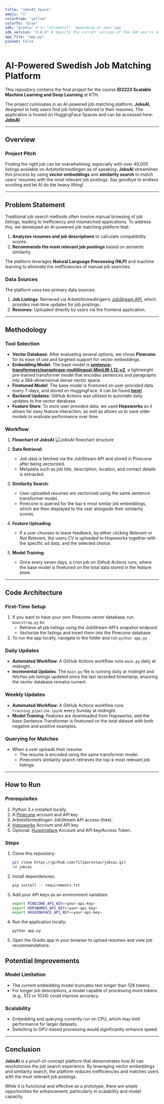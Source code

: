```yaml
---
title: "JobsAI Space"
emoji: "🤖"
colorFrom: "yellow"
colorTo: "blue"
sdk: "gradio" # or "streamlit", depending on your app
sdk_version: "3.0.5" # Specify the correct version of the SDK you're using
app_file: "app.py"
pinned: false
---
```


# AI-Powered Swedish Job Matching Platform

This repository contains the final project for the course **ID2223 Scalable Machine Learning and Deep Learning** at KTH.

The project culminates in an AI-powered job matching platform, **JobsAI**, designed to help users find job listings tailored to their resumes. The application is hosted on HuggingFace Spaces and can be accessed here:  
[**JobsAI**](https://huggingface.co/spaces/forestav/jobsai)

---

## Overview

### Project Pitch

Finding the right job can be overwhelming, especially with over 40,000 listings available on Arbetsförmedlingen as of speaking. **JobsAI** streamlines this process by using **vector embeddings** and **similarity search** to match users’ resumes with the most relevant job postings. Say goodbye to endless scrolling and let AI do the heavy lifting!

---

## Problem Statement

Traditional job search methods often involve manual browsing of job listings, leading to inefficiency and mismatched applications. To address this, we developed an AI-powered job matching platform that:

1. **Analyzes resumes and job descriptions** to calculate compatibility scores.
2. **Recommends the most relevant job postings** based on semantic similarity.

The platform leverages **Natural Language Processing (NLP)** and machine learning to eliminate the inefficiencies of manual job searches.

### Data Sources

The platform uses two primary data sources:

1. **Job Listings**: Retrieved via Arbetsförmedlingen’s [JobStream API](https://jobstream.api.jobtechdev.se/), which provides real-time updates for job postings.
2. **Resumes**: Uploaded directly by users via the frontend application.

---

## Methodology

### Tool Selection

- **Vector Database**: After evaluating several options, we chose **Pinecone** for its ease of use and targeted support for vector embeddings.
- **Embedding Model**: The base model is [**sentence-transformers/paraphrase-multilingual-MiniLM-L12-v2**](https://huggingface.co/sentence-transformers/paraphrase-multilingual-MiniLM-L12-v2), a lightweight pre-trained transformer model that encodes sentences and paragraphs into a 384-dimensional dense vector space.
- **Finetuned Model**: The base model is finetuned on user-provided data every 7-days, and stored on HuggingFace. It can be found [**here!**](https://huggingface.co/forestav/job_matching_sentence_transformer)
- **Backend Updates**: GitHub Actions was utilized to automate daily updates to the vector database.
- **Feature Store**: To store user provided data, we used **Hopsworks** as it allows for easy feature interaction, as well as allows us to save older models to evaluate performance over time.

### Workflow

1. **Flowchart of JobsAI**
   ![JobsAI flowchart structure](https://i.imghippo.com/files/CZk3216mnA.png)

2. **Data Retrieval**:

   - Job data is fetched via the JobStream API and stored in Pinecone after being vectorized.
   - Metadata such as job title, description, location, and contact details is extracted.

3. **Similarity Search**:

   - User-uploaded resumes are vectorized using the same sentence transformer model.
   - Pinecone is queried for the top-k most similar job embeddings, which are then displayed to the user alongside their similarity scores.

4. **Feature Uploading**:
   - If a user chooses to leave feedback, by either clicking _Relevant_ or _Not Relevant_, the users CV is uploaded to Hopsworks together with the specific ad data, and the selected choice.
5. **Model Training**:
   - Once every seven days, a cron job on _Github Actions_ runs, where the base model is finetuned on the total data stored in the feature store.

---

## Code Architecture

### First-Time Setup

1. If you want to have your own Pinecone vector database, run `bootstrap.py` to:
   - Retrieve all job listings using the JobStream API’s snapshot endpoint.
   - Vectorize the listings and insert them into the Pinecone database.
2. To run the app locally, navigate to the folder and run `python app.py`

### Daily Updates

- **Automated Workflow**: A GitHub Actions workflow runs `main.py` daily at midnight.
- **Incremental Updates**: The `main.py` file is running daily at midnight and fetches job listings updated since the last recorded timestamp, ensuring the vector database remains current.

### Weekly Updates

- **Automated Workflow**: A GitHub Actions workflow runs `training_pipeline.ipynb` every Sunday at midnight.
- **Model Training**: Features are downloaded from Hopsworks, and the base Sentence Transformer is finetuned on the total dataset with both negative and positive examples.

### Querying for Matches

- When a user uploads their resume:
  - The resume is encoded using the same transformer model.
  - Pinecone’s similarity search retrieves the top-k most relevant job listings.

---

## How to Run

### Prerequisites

1. Python 3.x installed locally.
2. A [Pinecone](https://www.pinecone.io/) account and API key.
3. Arbetsförmedlingen JobStream API access (free).
4. [Hopsworks](https://www.hopsworks.ai/) Account and API key.
5. Optional: [Huggingface](https://huggingface.co/) Account and API key/Access Token.

### Steps

1. Clone this repository:
   ```bash
   git clone https://github.com/filiporestav/jobsai.git
   cd jobsai
   ```
2. Install dependencies:
   ```bash
   pip install -r requirements.txt
   ```
3. Add your API keys as an environment variables:
   ```bash
   export PINECONE_API_KEY=<your-api-key>
   export HOPSWORKS_API_KEY=<your-api-key>
   export HUGGINGFACE_API_KEY=<your-api-key>
   ```
4. Run the application locally:
   ```bash
   python app.py
   ```
5. Open the Gradio app in your browser to upload resumes and view job recommendations.

## Potential Improvements

### Model Limitation

- The current embedding model truncates text longer than 128 tokens.
- For longer job descriptions, a model capable of processing more tokens (e.g., 512 or 1024) could improve accuracy.

### Scalability

- Embedding and querying currently run on CPU, which may limit performance for larger datasets.
- Switching to GPU-based processing would significantly enhance speed.

---

## Conclusion

**JobsAI** is a proof-of-concept platform that demonstrates how AI can revolutionize the job search experience. By leveraging vector embeddings and similarity search, the platform reduces inefficiencies and matches users with the most relevant job postings.

While it is functional and effective as a prototype, there are ample opportunities for enhancement, particularly in scalability and model capacity.
